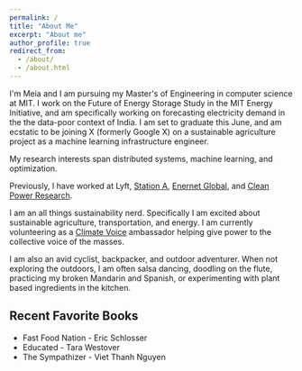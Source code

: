 ```yaml
---
permalink: /
title: "About Me"
excerpt: "About me"
author_profile: true
redirect_from: 
  - /about/
  - /about.html
---
```



I'm Meia and I am pursuing my Master's of Engineering in computer
science at MIT. I work on the Future of Energy Storage Study in the MIT Energy
Initiative, and am specifically working on forecasting electricity demand in the
the data-poor context of India.  I am set to graduate this June, and am ecstatic
to be joining X (formerly Google X) on a sustainable agriculture project as a 
machine learning infrastructure engineer. 

My research interests span distributed systems, machine learning, and optimization.

Previously, I have worked at Lyft, [Station A](https://stationa.com/), [Enernet 
Global](http://www.enernetglobal.com/), and 
[Clean Power Research](https://www.cleanpower.com/).

I am an all things sustainability nerd. Specifically I am excited about
sustainable agriculture, transportation, and energy. I am currently volunteering
as a [Climate Voice](https://climatevoice.org/about/) ambassador helping give
power to the collective voice of the masses.

I am also an avid cyclist, backpacker, and outdoor adventurer. When not
exploring the outdoors, I am often salsa dancing, doodling on the flute, 
practicing my broken Mandarin and Spanish, or experimenting with plant based
ingredients in the kitchen.


## Recent Favorite Books 
* Fast Food Nation - Eric Schlosser
* Educated - Tara Westover
* The Sympathizer - Viet Thanh Nguyen

